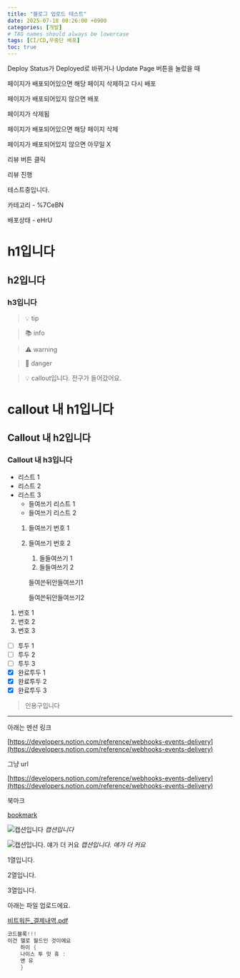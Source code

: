 ```yaml
---
title: "블로그 업로드 테스트"
date: 2025-07-18 00:26:00 +0900
categories: [개발]
# TAG names should always be lowercase
tags: [CI/CD,무중단 배포]  
toc: true
---
```

Deploy Status가 Deployed로 바뀌거나 Update Page 버튼을 눌렀을 때


   페이지가 배포되어있으면 해당 페이지 삭제하고 다시 배포


   페이지가 배포되어있지 않으면 배포


페이지가 삭제됨


   페이지가 배포되어있으면 해당 페이지 삭제


   페이지가 배포되어있지 않으면 아무일 X


리뷰 버튼 클릭


   리뷰 진행


테스트중입니다.


카테고리  - %7CeBN


배포상태 - eHrU


# h1입니다


## h2입니다


### h3입니다


> 💡 tip


> 📚 info


> ⚠️ warning


> 🚫 danger


> 💡 callout입니다. 전구가 들어갔어요.
   # callout 내 h1입니다
   ## Callout 내 h2입니다
   ### Callout 내 h3입니다

- 리스트 1
- 리스트 2
- 리스트 3
   - 들여쓰기 리스트 1
   - 들여쓰기 리스트 2
   1. 들여쓰기 번호 1
   2. 들여쓰기 번호 2
      1. 들들여쓰기 1
      2. 들들여쓰기 2

      들여쓴뒤안들여쓰기1


      들여쓴뒤안들여쓰기2

1. 번호 1
2. 번호 2
3. 번호 3
- [ ] 투두 1
- [ ] 투두 2
- [ ] 투두 3
- [x] 완료투두 1
- [x] 완료투두 2
- [x] 완료투두 3
> 인용구입니다

---


아래는 멘션 링크


[https://developers.notion.com/reference/webhooks-events-delivery](https://developers.notion.com/reference/webhooks-events-delivery)


그냥 url


[https://developers.notion.com/reference/webhooks-events-delivery](https://developers.notion.com/reference/webhooks-events-delivery)


북마크


[bookmark](https://developers.notion.com/reference/webhooks-events-delivery)


![캡션입니다](https://prod-files-secure.s3.us-west-2.amazonaws.com/cb31d7c1-8e19-4663-b805-7e26f340914b/f75ebf9a-1469-4f06-83a4-91426bb88ee6/%E1%84%80%E1%85%B3%E1%86%AF%E1%84%84%E1%85%A9.jpeg?X-Amz-Algorithm=AWS4-HMAC-SHA256&X-Amz-Content-Sha256=UNSIGNED-PAYLOAD&X-Amz-Credential=ASIAZI2LB4666XPECE2F%2F20250725%2Fus-west-2%2Fs3%2Faws4_request&X-Amz-Date=20250725T061724Z&X-Amz-Expires=3600&X-Amz-Security-Token=IQoJb3JpZ2luX2VjEBYaCXVzLXdlc3QtMiJGMEQCIFpTS0z2TF%2Fq1t2%2Fs3UXt0XxGlaCxY8dOPQz28tXTvftAiB7fy64DLzjBOJw6aOKmcslsoSzEMkuzA%2FM9yJ6WQQ8Byr%2FAwg%2FEAAaDDYzNzQyMzE4MzgwNSIMJgmvj%2FWFxJt8JCwfKtwDWzCRMRZAurk%2B9IIlea95VXt447RO6%2FfNVFv2ychU%2Fel2gi8O9VgJ0rHEDe34UCTrJkac9%2BB2ZuzJhjCMyQdyo6%2Bky0kZxQyNVHVdqCST9BRdrvOCw31K7pcpvJujd%2BYCgkUdTeRGWKKznt5zyZccrHi1SrAYiba5OGvWMvVqOfztoRLnXWsrrOO3bJxoUIjdJW9EvT4abhxjiQsaYMy3e0H6lKxNNIYapRj7Bea55OZZ%2Fq6t6uxdL72C%2B7el%2BOqB%2FF2DhYuiOL6dnytEk2p5wouYslO0IP4SQX%2FKH3DxVfGKbeVFzdS%2FNLV0e0DiKUXpygl0Rt1UeQ1N8wKOtXn4N3oLX7%2B%2FO9z02%2Bi7l%2FB9GHHCfd%2F2VW04ALHMtfeXG3CCi8DsEzpHGQKSPtu0DS3kYXdd1dG2liKF8oiGQvQWhUvfcCO40YMKbYlmHBS7TNocUMTt0LwgTli4NsT1jOSb9dCmzIPi4Q7zpdkeu46o1gTMmsaiyoapEFha9WpCX617%2Ba%2F8poZROnSJP7AwPOuxcqGe%2BVywM2t474tRuNkIOqLzRqlZuhJ1iJ5CEqBLZBpkA1uHiWQNhfDyTq%2FjBtzD0ywsMxVJ5859sXbtge2cpt8IZpLomvbEo7j0hvcw4MGMxAY6pgEqqO1mQ46PAkWo6nBW0pDDnaRHqh1be3Ckh2av9hDVoY2dcjwppMGgOShWOxqBGUCBO2yZP%2FGQupjag6O8gfSMeidfFbzMkbU%2B417aVCgX8KaIpMUCqntGwKtZ8T9sNOa2vkd%2BXMX5CzI4RetZbyoGOHgHmiYigN6KMCBJoVieoFxwpc2Zk6VdfttZvNvn0N4zs0I%2FgwR1WFG4vI1xWB093mwud4hk&X-Amz-Signature=9dc15e089b6fbdb15959dbf6928131616faa0ecb52effff4f4e19ab2ea2be52a&X-Amz-SignedHeaders=host&x-amz-checksum-mode=ENABLED&x-id=GetObject)
_캡션입니다_


![캡션입니다. 얘가 더 커요](https://prod-files-secure.s3.us-west-2.amazonaws.com/cb31d7c1-8e19-4663-b805-7e26f340914b/a1268686-dcf5-41a0-886f-f4e40743fe7e/%E1%84%80%E1%85%B3%E1%86%AF%E1%84%84%E1%85%A9.jpeg?X-Amz-Algorithm=AWS4-HMAC-SHA256&X-Amz-Content-Sha256=UNSIGNED-PAYLOAD&X-Amz-Credential=ASIAZI2LB4662ZG3FVOX%2F20250725%2Fus-west-2%2Fs3%2Faws4_request&X-Amz-Date=20250725T061726Z&X-Amz-Expires=3600&X-Amz-Security-Token=IQoJb3JpZ2luX2VjEBYaCXVzLXdlc3QtMiJHMEUCIQC79hdxyKlxaxuhuUyY1tH9%2BNhW97MzB899E0DqngkQlAIgPdVt2ytTPiJ1Z0S0a3tdQjQaXX4vQuZdjcYBxz5SMDwq%2FwMIPxAAGgw2Mzc0MjMxODM4MDUiDNF00CSmmYtA95FkMCrcA3faSs%2BEc7eLqaq2c%2F0FADPT%2F8Ol88jUq3bK9BsK884Z4v0FxVuR4%2FD2w%2BPjyp6Vx735rI6rYvcT%2Fut6wX88jia%2BI7wLpR4cSND6PjbDNiN15hrqGWpIpzvMKEvKRRfq1qRUDdEcfmZ76pb6iMF53qEQqfuKI5SS8BZkJ57UAy3LKYTtT7UjbmYVUCiiwV3yc3UNSftka5YGPrviOZ68Pcy4FbZbya5ilQWBlMFk1tl8iSperKBj79h93J%2FUL%2BAftt9OD2PQ5SYgBv7sLPK2ovNUkFJnq76asnNY8mxmzvfdSP25D23WfYdAGDF0a9O55lCBQ6KGx8J8541ndsLdXK0Aembc3dfTFB9ZUsj0tJ%2FSRQleBEEMEhk54hyhir4pfVUSYNfsyZU%2FzQcTNGaLwasMrbl0MmldngtbTythIpLaiocz3CprtUYXZEtf0TqioEgjQYsi2Slppfa8cLmMVQcevcjngNuyy7fF5JIJV1WszdvsHxf3%2F%2BZHveLzF9Bf39ng7rA6Sv5HwBtqYcWjYISiU1B61vnGrAZNn%2B0KW0HZrk3GVk2Nf8qUIhyQXet9UD%2Bfoj90jJitf4UVRV1BMQ%2BeKBT49bwwTwSrkjdjEEt8zZvb%2Be3CK3pgUu8vMKrBjMQGOqUBQyPE6wZIElIYlxMvgOlZFYc06%2FaZy9NQQZqkjTZHZF6C3CUCDPgoUogPOZyVF8ug%2Fu%2BLAmDcmpTsvCh5pxZVxMVLNbQn9Sr02Ie%2FBOkAhObtexOwr9WF8WPmydItXkDPsztKD0w657yr1uWH4ZnG%2FRPAmxdLHbDjCJTy9PSWUtAGaChdN0%2B7mbkL3H1I%2Fn9GE7BsnsXNmIc5Erwm1epGcTXz820x&X-Amz-Signature=eeb8dfc806201cf6202d78ad241b52900c94ccaec56dabb90764841d374088c6&X-Amz-SignedHeaders=host&x-amz-checksum-mode=ENABLED&x-id=GetObject)
_캡션입니다. 얘가 더 커요_


1열입니다.


2열입니다.


3열입니다.


아래는 파일 업로드에요.


[비트워든_결제내역.pdf](https://prod-files-secure.s3.us-west-2.amazonaws.com/cb31d7c1-8e19-4663-b805-7e26f340914b/04fdfada-653e-47a2-be83-ce8918e0781d/%E1%84%87%E1%85%B5%E1%84%90%E1%85%B3%E1%84%8B%E1%85%AF%E1%84%83%E1%85%B3%E1%86%AB_%E1%84%80%E1%85%A7%E1%86%AF%E1%84%8C%E1%85%A6%E1%84%82%E1%85%A2%E1%84%8B%E1%85%A7%E1%86%A8.pdf?X-Amz-Algorithm=AWS4-HMAC-SHA256&X-Amz-Content-Sha256=UNSIGNED-PAYLOAD&X-Amz-Credential=ASIAZI2LB466WIDRAN4H%2F20250725%2Fus-west-2%2Fs3%2Faws4_request&X-Amz-Date=20250725T061716Z&X-Amz-Expires=3600&X-Amz-Security-Token=IQoJb3JpZ2luX2VjEBUaCXVzLXdlc3QtMiJIMEYCIQClmyC%2BTVCXtub396ngvahk7so2geOH2bnOTvTFN3CTIgIhAKw5TCnxRdl6SVS2JlZq%2Fy9mc%2BwO%2FzVjG20NAbMNEAWPKv8DCD4QABoMNjM3NDIzMTgzODA1IgwNO%2B4FrT7wxhZaudAq3ANiVW1fnZkxqdLGCfWt5UMTChzX4I74aw0YODGlNd1QuERkaQ7sSaQIc%2FmXE8JQiKSy2u1neVUcLMAiuRbI%2Bqqg2sUnca0DLaHwGrhn6YUYCBSx5xv%2FEIT2PTWrj9eI0yHhC%2BvKF1aw33R6zJ38VCG9tZtOO73ZtdpGRHQwmL6d%2Fm4NurRvDVz7OfP3iwsQTn3MUPvIN7AwDsO7u4pXozbYpJkr4SZMFdooLeZ7H%2BtOsz7LpRNaDdd8HaH6AIDRKQ5lsn3BMzz6VesDwwyVjWCoVC88z7R5srKoqVxTHU35m6%2F4QLWmJQsrpVAZ8%2BVr3GLmuLAvnNzLKJB0%2BqPdzP0vcXWhTWMvexZFX5XDmW%2BNKGUmqerOP1HqHXhFQkPEORlh%2FLaqob2xAz62E8TJhQwObhn3nvCHh%2FChA8MMkLaeqAJb4TeliICZvh0PqQhk9oNv8Q%2FVqZMoVzgq2v02ljuykH5D2tCAg%2B6EY%2FMe42YOVy8mzvOnLnBOyA6JBveDxwcN%2BBvHg1P8MqaVKXxvsksUqLO5oxEqusA%2FueDIUlGvnWfDYaLWPWy0l7mjKeAQPFQSf02rkVfulDJDIfyE%2BPRuQMdUqp7SHHzC9VkCI8Y7RV3Y1P3yhun43jxqsDC2nIzEBjqkAV2EG%2FWl3HS2tgZ0ZsQWBosTMIf59c%2BC3QnGI3iuloLKfgOWCPAx2UsRyfo33gbcPjY3UEaVXRmvBOHiHq2DhpAlPzdMjrn7rl9n3%2FuUavMMDHUidWMGKPtNhbnr%2BgfhBB8BbVLNRT85lRxO9QYG4Xo%2F0i%2FCuG%2BspzS9CJx%2F9A3mrID2zmO%2Bva0lBcun14VzDOeNbgLTqBYR6gcZPAJvXezvHhB4&X-Amz-Signature=f3f7454353e3ff02e4b2905955a2ca29f303f13b29fb84910be695e5e4db6e4a&X-Amz-SignedHeaders=host&x-amz-checksum-mode=ENABLED&x-id=GetObject)


```java
코드블록!!!
이건 헬로 월드인 것이에요
	하이 {
	나이스 투 밋 휴 :
	앤 유
	}
```

